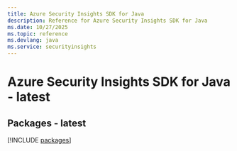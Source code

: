 ```yaml
---
title: Azure Security Insights SDK for Java
description: Reference for Azure Security Insights SDK for Java
ms.date: 10/27/2025
ms.topic: reference
ms.devlang: java
ms.service: securityinsights
---
```

# Azure Security Insights SDK for Java - latest
## Packages - latest
[!INCLUDE [packages](security-insights-index.md)]